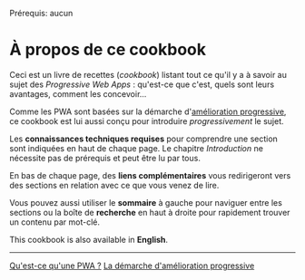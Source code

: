 <span class="requirements">Prérequis: aucun</span>

À propos de ce cookbook
=======================

Ceci est un livre de recettes (*cookbook*) listant tout ce qu'il y a à savoir au sujet des *Progressive Web Apps* : qu'est-ce que c'est, quels sont leurs avantages, comment les concevoir...

Comme les PWA sont basées sur la démarche d'[amélioration progressive](#/pages/progressive-enhancement), ce cookbook est lui aussi conçu pour  introduire *progressivement* le sujet. 

Les **connaissances techniques requises** pour comprendre une section sont indiquées en haut de chaque page. Le chapitre *Introduction* ne nécessite pas de prérequis et peut être lu par tous. 

En bas de chaque page, des **liens complémentaires** vous redirigeront vers des sections en relation avec ce que vous venez de lire.

Vous pouvez aussi utiliser le **sommaire** à gauche pour naviguer entre les sections ou la boîte de **recherche** en haut à droite pour rapidement trouver un contenu par mot-clé.

This cookbook is also available in **English**.

-------------------------------------------
[Qu'est-ce qu'une PWA ?](#/pages/pwa)
[La démarche d'amélioration progressive](#/pages/progressive-enhancement)
